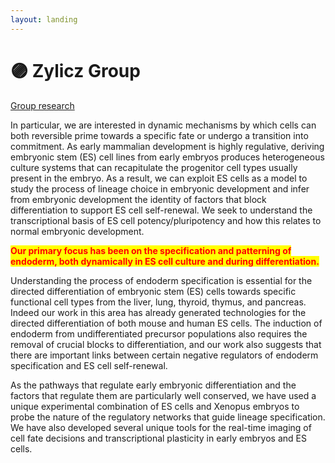 ```yaml
---
layout: landing
---
```


# 🟣 Zylicz Group

[Group research](https://renew.ku.dk/research/reseach-groups/brickman-group/#collapse-1582021919959)

In particular, we are interested in dynamic mechanisms by which cells can both reversible prime towards a specific fate or undergo a transition into commitment. As early mammalian development is highly regulative, deriving embryonic stem (ES) cell lines from early embryos produces heterogeneous culture systems that can recapitulate the progenitor cell types usually present in the embryo. As a result, we can exploit ES cells as a model to study the process of lineage choice in embryonic development and infer from embryonic development the identity of factors that block differentiation to support ES cell self-renewal. We seek to understand the transcriptional basis of ES cell potency/pluripotency and how this relates to normal embryonic development.

<mark style="color:red;">**Our primary focus has been on the specification and patterning of endoderm, both dynamically in ES cell culture and during differentiation.**</mark>

Understanding the process of endoderm specification is essential for the directed differentiation of embryonic stem (ES) cells towards specific functional cell types from the liver, lung, thyroid, thymus, and pancreas. Indeed our work in this area has already generated technologies for the directed differentiation of both mouse and human ES cells. The induction of endoderm from undifferentiated precursor populations also requires the removal of crucial blocks to differentiation, and our work also suggests that there are important links between certain negative regulators of endoderm specification and ES cell self-renewal.

As the pathways that regulate early embryonic differentiation and the factors that regulate them are particularly well conserved, we have used a unique experimental combination of ES cells and Xenopus embryos to probe the nature of the regulatory networks that guide lineage specification. We have also developed several unique tools for the real-time imaging of cell fate decisions and transcriptional plasticity in early embryos and ES cells.
